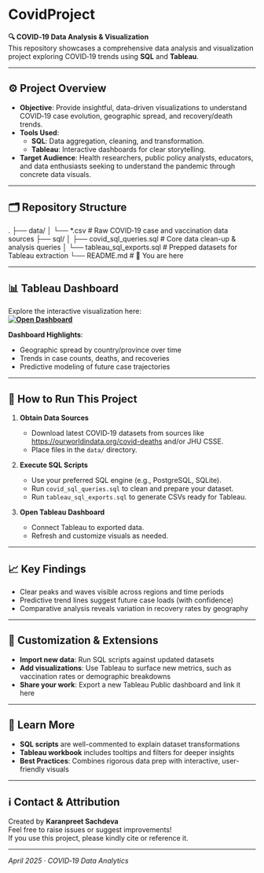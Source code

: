 # CovidProject

**🔍 COVID‑19 Data Analysis & Visualization**  
This repository showcases a comprehensive data analysis and visualization project exploring COVID‑19 trends using **SQL** and **Tableau**.

---

## ⚙️ Project Overview

- **Objective**: Provide insightful, data-driven visualizations to understand COVID‑19 case evolution, geographic spread, and recovery/death trends.
- **Tools Used**:
  - **SQL**: Data aggregation, cleaning, and transformation.
  - **Tableau**: Interactive dashboards for clear storytelling.
- **Target Audience**: Health researchers, public policy analysts, educators, and data enthusiasts seeking to understand the pandemic through concrete data visuals.

---

## 🗂️ Repository Structure

.
├── data/
│ └── *.csv # Raw COVID‑19 case and vaccination data sources
├── sql/
│ ├── covid_sql_queries.sql # Core data clean-up & analysis queries
│ └── tableau_sql_exports.sql # Prepped datasets for Tableau extraction
└── README.md # 📘 You are here


---

## 📊 Tableau Dashboard

Explore the interactive visualization here:  
**[![Open Dashboard](https://img.shields.io/badge/Tableau-Dashboard-blue)](https://public.tableau.com/shared/GRQFQ45PR?:display_count=n&:origin=viz_share_link)**

**Dashboard Highlights**:
- Geographic spread by country/province over time  
- Trends in case counts, deaths, and recoveries  
- Predictive modeling of future case trajectories  

---

## 🔧 How to Run This Project

1. **Obtain Data Sources**  
   - Download latest COVID‑19 datasets from sources like https://ourworldindata.org/covid-deaths and/or JHU CSSE.
   - Place files in the `data/` directory.

2. **Execute SQL Scripts**  
   - Use your preferred SQL engine (e.g., PostgreSQL, SQLite).
   - Run `covid_sql_queries.sql` to clean and prepare your dataset.
   - Run `tableau_sql_exports.sql` to generate CSVs ready for Tableau.

3. **Open Tableau Dashboard**  
   - Connect Tableau to exported data.
   - Refresh and customize visuals as needed.

---

## 📈 Key Findings

- Clear peaks and waves visible across regions and time periods  
- Predictive trend lines suggest future case loads (with confidence)
- Comparative analysis reveals variation in recovery rates by geography

---

## 🧩 Customization & Extensions

- **Import new data**: Run SQL scripts against updated datasets  
- **Add visualizations**: Use Tableau to surface new metrics, such as vaccination rates or demographic breakdowns  
- **Share your work**: Export a new Tableau Public dashboard and link it here

---

## 🧠 Learn More

- **SQL scripts** are well-commented to explain dataset transformations  
- **Tableau workbook** includes tooltips and filters for deeper insights  
- **Best Practices**: Combines rigorous data prep with interactive, user-friendly visuals  

---

## ℹ️ Contact & Attribution

Created by **Karanpreet Sachdeva**  
Feel free to raise issues or suggest improvements!  
If you use this project, please kindly cite or reference it.

---  
_April 2025 · COVID‑19 Data Analytics_

